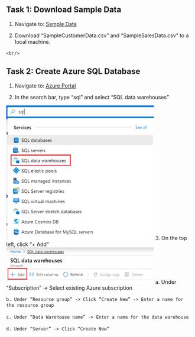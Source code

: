 ##  Task 1: Download Sample Data

 1. Navigate to: [Sample Data](https://github.com/matthewrodin/AzureAnalysisServices-SlidingWindowPartitioning/tree/master/Sample%20Data)
 
 3. Download “SampleCustomerData.csv” and “SampleSalesData.csv” to a local machine.
```
<br/>
```

##  Task 2: Create Azure SQL Database

 1. Navigate to: [Azure Portal](https://portal.azure.com/)  
 
 2. In the search bar, type “sql” and select “SQL data warehouses” 
 <img src="./Pictures/aas1.png" width="400">  
 3. On the top left, click “+ Add”  
 <img src="./Pictures/aas2.png" width="400">  
	a. Under “Subscription” -> Select existing Azure subscription  
	
	b. Under “Resource group” -> Click “Create New” -> Enter a name for the resource group  

	c. Under “Data Warehouse name” -> Enter a name for the data warehouse  

	d. Under “Server” -> Click “Create New”  